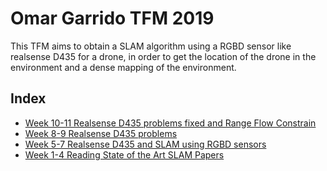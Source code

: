 # Omar Garrido TFM 2019

This TFM aims to obtain a SLAM algorithm using a RGBD sensor like realsense D435 for a drone, in order to get the location of the drone in the environment and a dense mapping of the environment.

## Index

- [Week 10-11 Realsense D435 problems fixed and Range Flow Constrain](#entries/entry4)
- [Week 8-9 Realsense D435 problems](#entries/entry3)
- [Week 5-7 Realsense D435 and SLAM using RGBD sensors](#entries/entry2)
- [Week 1-4 Reading State of the Art SLAM Papers](#entries/entry1)
